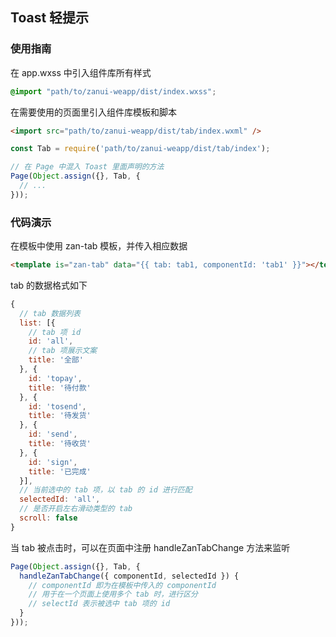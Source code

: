 ## Toast 轻提示

### 使用指南
在 app.wxss 中引入组件库所有样式
```css
@import "path/to/zanui-weapp/dist/index.wxss";
```

在需要使用的页面里引入组件库模板和脚本
```html
<import src="path/to/zanui-weapp/dist/tab/index.wxml" />
```
```js
const Tab = require('path/to/zanui-weapp/dist/tab/index');

// 在 Page 中混入 Toast 里面声明的方法
Page(Object.assign({}, Tab, {
  // ...
}));
```

### 代码演示
在模板中使用 zan-tab 模板，并传入相应数据
```html
<template is="zan-tab" data="{{ tab: tab1, componentId: 'tab1' }}"></template>
```
tab 的数据格式如下
```js
{
  // tab 数据列表
  list: [{
    // tab 项 id
    id: 'all',
    // tab 项展示文案
    title: '全部'
  }, {
    id: 'topay',
    title: '待付款'
  }, {
    id: 'tosend',
    title: '待发货'
  }, {
    id: 'send',
    title: '待收货'
  }, {
    id: 'sign',
    title: '已完成'
  }],
  // 当前选中的 tab 项，以 tab 的 id 进行匹配
  selectedId: 'all',
  // 是否开启左右滑动类型的 tab
  scroll: false
}

```

当 tab 被点击时，可以在页面中注册 handleZanTabChange 方法来监听
```js
Page(Object.assign({}, Tab, {
  handleZanTabChange({ componentId, selectedId }) {
    // componentId 即为在模板中传入的 componentId
    // 用于在一个页面上使用多个 tab 时，进行区分
    // selectId 表示被选中 tab 项的 id
  }
}));
```

